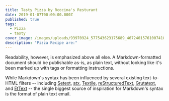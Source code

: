 ```yaml
---
title: Tasty Pizza by Rcocina's Resturant
date: 2019-01-07T00:00:00.000Z
published: true
tags:
  - Pizza
  - tasty
cover_image: /images/uploads/93970924_577543623175689_4672401576100741037_n.jpg
description: "Pizza Recipe are:"
---
```


Readability, however, is emphasized above all else. A Markdown-formatted
document should be publishable as-is, as plain text, without looking
like it's been marked up with tags or formatting instructions. 

While Markdown's syntax has been influenced by several existing text-to-HTML filters -- including [Setext](http://docutils.sourceforge.net/mirror/setext.html), [atx](http://www.aaronsw.com/2002/atx/), [Textile](http://textism.com/tools/textile/), [reStructuredText](http://docutils.sourceforge.net/rst.html),
[Grutatext](http://www.triptico.com/software/grutatxt.html), and [EtText](http://ettext.taint.org/doc/) -- the single biggest source of
inspiration for Markdown's syntax is the format of plain text email.


